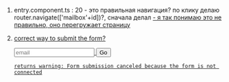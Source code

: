 
1. entry.component.ts : 20 - это правильная навигация? по клику делаю router.navigate(['mailbox'+id])?, сначала делал <a href='/mailbox/:id'> - я так понимаю это не правильно, оно перегружает страницу 
2. correct way to submit the form?
   
      <form action="" (submit)="onSubmit()">
         <input type="text" placeholder="email">
         <button type="submit">Go</button>
       </form>
       
       returns warning: Form submission canceled because the form is not connected
